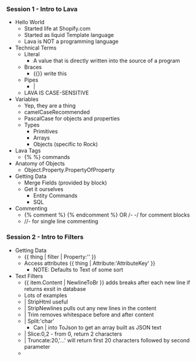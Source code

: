 ### Session 1 - Intro to Lava
- Hello World
	- Started life at Shopify.com
	- Started as liquid Template language
	- Lava is NOT a programming language
- Technical Terms
	- Literal
		- A value that is directly written into the source of a program
	- Braces
		- {{}} write this
	- Pipes
		- |
	- LAVA IS CASE-SENSITIVE
- Variables
	- Yep, they are a thing
	- camelCaseRecommended
	- PascalCase for objects and properties
	- Types
		- Primitives
		- Arrays
		- Objects (specific to Rock)
- Lava Tags
	- {% %} commands
- Anatomy of Objects
	- Object.Property.PropertyOfProperty
- Getting Data
	- Merge Fields (provided by block)
	- Get it ourselves
		- Entity Commands
		- SQL
- Commenting
	- {% comment %} {% endcomment %} OR /- -/ for comment blocks
	- //- for single line commenting

### Session 2 - Intro to Filters
- Getting Data
	- {{ thing | filter | Property:'' }}
	- Access attributes {{ thing | Attribute:'AttributeKey' }}
		- NOTE: Defaults to Text of some sort
- Text Filters
	- {{ item.Content | NewlineToBr }} adds breaks after each new line if returns exsit in database
	- Lots of examples
	- | StripHtml useful
	- | StripNewlines pulls out any new lines in the content
	- | Trim removes whitespace before and after content
	- | Split:'char' 
		- Can | into ToJson to get an array built as JSON text
	- | Slice:0,2 - from 0, return 2 characters
	- | Truncate:20,'...' will return first 20 characters followed by second parameter
	- 
